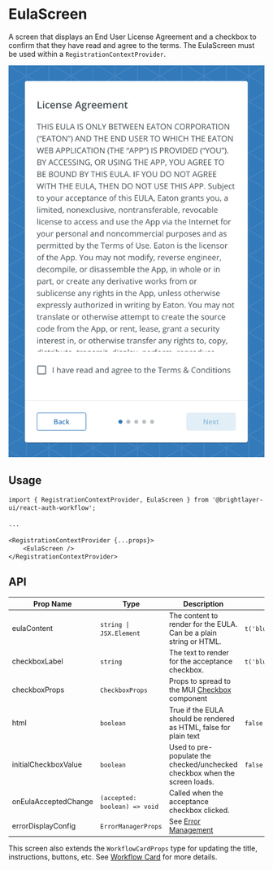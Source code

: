 # EulaScreen

A screen that displays an End User License Agreement and a checkbox to confirm that they have read and agree to the terms. The EulaScreen must be used within a `RegistrationContextProvider`.

![EULA](../../media/screens/eula.png)

## Usage

```tsx
import { RegistrationContextProvider, EulaScreen } from '@brightlayer-ui/react-auth-workflow';

...

<RegistrationContextProvider {...props}>
    <EulaScreen />
</RegistrationContextProvider>
```

## API

| Prop Name | Type | Description | Default |
|---|---|---|---|
| eulaContent | `string \| JSX.Element` | The content to render for the EULA. Can be a plain string or HTML. | `t('bluiAuth:EULA.EULA_CONTENT')` |
| checkboxLabel | `string` | The text to render for the acceptance checkbox. | `t('bluiAuth:EULA.ACCEPT_EULA')` |
| checkboxProps | `CheckboxProps` | Props to spread to the MUI [Checkbox](https://mui.com/material-ui/api/checkbox/) component |  |
| html | `boolean` | True if the EULA should be rendered as HTML, false for plain text | `false` |
| initialCheckboxValue | `boolean` | Used to pre-populate the checked/unchecked checkbox when the screen loads. | `false` |
| onEulaAcceptedChange | `(accepted: boolean) => void` | Called when the acceptance checkbox clicked. |  |
| errorDisplayConfig | `ErrorManagerProps` | See [Error Management](https://github.com/etn-ccis/blui-react-workflows/tree/master/login-workflow/docs/error-management.md) |  |

This screen also extends the `WorkflowCardProps` type for updating the title, instructions, buttons, etc. See [Workflow Card](https://github.com/etn-ccis/blui-react-workflows/tree/master/login-workflow/docs/components/workflow-card.md) for more details.